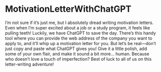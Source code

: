 # MotivationLetterWithChatGPT
I’m not sure if it’s just me, but I absolutely dread writing motivation letters. Even when I’m super excited about a job or a study program, it feels like pulling teeth! Luckily, we have ChatGPT to save the day. There’s this handy tool where you can provide the web address of the company you want to apply to, and it’ll whip up a motivation letter for you. But let’s be real—don’t just copy and paste what ChatGPT gives you! Give it a little polish, add some of your own flair, and make it sound a bit more… human. Because who doesn’t love a touch of imperfection? Best of luck to all of us on this letter-writing adventure!
